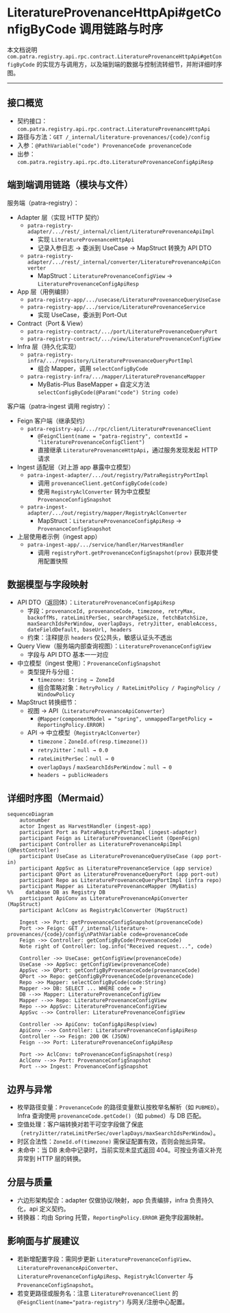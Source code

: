 # LiteratureProvenanceHttpApi#getConfigByCode 调用链路与时序

本文档说明 `com.patra.registry.api.rpc.contract.LiteratureProvenanceHttpApi#getConfigByCode` 的实现方与调用方，以及端到端的数据与控制流转细节，并附详细时序图。

---

## 接口概览

- 契约接口：`com.patra.registry.api.rpc.contract.LiteratureProvenanceHttpApi`
- 路径与方法：`GET /_internal/literature-provenances/{code}/config`
- 入参：`@PathVariable("code") ProvenanceCode provenanceCode`
- 出参：`com.patra.registry.api.rpc.dto.LiteratureProvenanceConfigApiResp`

## 端到端调用链路（模块与文件）

服务端（patra-registry）：
- Adapter 层（实现 HTTP 契约）
  - `patra-registry-adapter/.../rest/_internal/client/LiteratureProvenanceApiImpl`
    - 实现 `LiteratureProvenanceHttpApi`
    - 记录入参日志 → 委派到 UseCase → MapStruct 转换为 API DTO
  - `patra-registry-adapter/.../rest/_internal/converter/LiteratureProvenanceApiConverter`
    - MapStruct：`LiteratureProvenanceConfigView` → `LiteratureProvenanceConfigApiResp`
- App 层（用例编排）
  - `patra-registry-app/.../usecase/LiteratureProvenanceQueryUseCase`
  - `patra-registry-app/.../service/LiteratureProvenanceService`
    - 实现 UseCase，委派到 Port-Out
- Contract（Port & View）
  - `patra-registry-contract/.../port/LiteratureProvenanceQueryPort`
  - `patra-registry-contract/.../view/LiteratureProvenanceConfigView`
- Infra 层（持久化实现）
  - `patra-registry-infra/.../repository/LiteratureProvenanceQueryPortImpl`
    - 组合 Mapper，调用 `selectConfigByCode`
  - `patra-registry-infra/.../mapper/LiteratureProvenanceMapper`
    - MyBatis-Plus BaseMapper + 自定义方法 `selectConfigByCode(@Param("code") String code)`

客户端（patra-ingest 调用 registry）：
- Feign 客户端（继承契约）
  - `patra-registry-api/.../rpc/client/LiteratureProvenanceClient`
    - `@FeignClient(name = "patra-registry", contextId = "literatureProvenanceConfigClient")`
    - 直接继承 `LiteratureProvenanceHttpApi`，通过服务发现发起 HTTP 请求
- Ingest 适配层（对上游 app 暴露中立模型）
  - `patra-ingest-adapter/.../out/registry/PatraRegistryPortImpl`
    - 调用 `provenanceClient.getConfigByCode(code)`
    - 使用 `RegistryAclConverter` 转为中立模型 `ProvenanceConfigSnapshot`
  - `patra-ingest-adapter/.../out/registry/mapper/RegistryAclConverter`
    - MapStruct：`LiteratureProvenanceConfigApiResp` → `ProvenanceConfigSnapshot`
- 上层使用者示例（ingest app）
  - `patra-ingest-app/.../service/handler/HarvestHandler`
    - 调用 `registryPort.getProvenanceConfigSnapshot(prov)` 获取并使用配置快照

## 数据模型与字段映射

- API DTO（返回体）：`LiteratureProvenanceConfigApiResp`
  - 字段：`provenanceId, provenanceCode, timezone, retryMax, backoffMs, rateLimitPerSec, searchPageSize, fetchBatchSize, maxSearchIdsPerWindow, overlapDays, retryJitter, enableAccess, dateFieldDefault, baseUrl, headers`
  - 约束：注释提示 `headers` 仅公共头，敏感认证头不透出
- Query View（服务端内部查询视图）：`LiteratureProvenanceConfigView`
  - 字段与 API DTO 基本一一对应
- 中立模型（ingest 使用）：`ProvenanceConfigSnapshot`
  - 类型提升与分组：
    - `timezone: String → ZoneId`
    - 组合策略对象：`RetryPolicy / RateLimitPolicy / PagingPolicy / WindowPolicy`
- MapStruct 转换细节：
  - 视图 → API（`LiteratureProvenanceApiConverter`）
    - `@Mapper(componentModel = "spring", unmappedTargetPolicy = ReportingPolicy.ERROR)`
  - API → 中立模型（`RegistryAclConverter`）
    - `timezone`：`ZoneId.of(resp.timezone())`
    - `retryJitter`：`null → 0.0`
    - `rateLimitPerSec`：`null → 0`
    - `overlapDays` / `maxSearchIdsPerWindow`：`null → 0`
    - `headers → publicHeaders`

## 详细时序图（Mermaid）

```mermaid
sequenceDiagram
    autonumber
    actor Ingest as HarvestHandler (ingest-app)
    participant Port as PatraRegistryPortImpl (ingest-adapter)
    participant Feign as LiteratureProvenanceClient (OpenFeign)
    participant Controller as LiteratureProvenanceApiImpl (@RestController)
    participant UseCase as LiteratureProvenanceQueryUseCase (app port-in)
    participant AppSvc as LiteratureProvenanceService (app service)
    participant QPort as LiteratureProvenanceQueryPort (app port-out)
    participant Repo as LiteratureProvenanceQueryPortImpl (infra repo)
    participant Mapper as LiteratureProvenanceMapper (MyBatis) 
%%    database DB as Registry DB
    participant ApiConv as LiteratureProvenanceApiConverter (MapStruct)
    participant AclConv as RegistryAclConverter (MapStruct)

    Ingest ->> Port: getProvenanceConfigSnapshot(provenanceCode)
    Port ->> Feign: GET /_internal/literature-provenances/{code}/config\nPathVariable code=provenanceCode
    Feign ->> Controller: getConfigByCode(ProvenanceCode)
    Note right of Controller: log.info("Received request...", code)

    Controller ->> UseCase: getConfigView(provenanceCode)
    UseCase ->> AppSvc: getConfigView(provenanceCode)
    AppSvc ->> QPort: getConfigByProvenanceCode(provenanceCode)
    QPort ->> Repo: getConfigByProvenanceCode(provenanceCode)
    Repo ->> Mapper: selectConfigByCode(code:String)
    Mapper ->> DB: SELECT ... WHERE code = ?
    DB -->> Mapper: LiteratureProvenanceConfigView
    Mapper -->> Repo: LiteratureProvenanceConfigView
    Repo -->> AppSvc: LiteratureProvenanceConfigView
    AppSvc -->> Controller: LiteratureProvenanceConfigView

    Controller ->> ApiConv: toConfigApiResp(view)
    ApiConv -->> Controller: LiteratureProvenanceConfigApiResp
    Controller -->> Feign: 200 OK (JSON)
    Feign -->> Port: LiteratureProvenanceConfigApiResp

    Port ->> AclConv: toProvenanceConfigSnapshot(resp)
    AclConv -->> Port: ProvenanceConfigSnapshot
    Port -->> Ingest: ProvenanceConfigSnapshot
```

## 边界与异常

- 枚举路径变量：`ProvenanceCode` 的路径变量默认按枚举名解析（如 `PUBMED`）。Infra 查询使用 `provenanceCode.getCode()`（如 `pubmed`）与 DB 匹配。
- 空值处理：客户端转换对若干可空字段做了保底（`retryJitter/rateLimitPerSec/overlapDays/maxSearchIdsPerWindow`）。
- 时区合法性：`ZoneId.of(timezone)` 需保证配置有效，否则会抛出异常。
- 未命中：当 DB 未命中记录时，当前实现未显式返回 404。可按业务语义补充异常到 HTTP 层的转换。

## 分层与质量

- 六边形架构契合：adapter 仅做协议/映射，app 负责编排，infra 负责持久化，api 定义契约。
- 转换器：均由 Spring 托管，`ReportingPolicy.ERROR` 避免字段漏映射。

## 影响面与扩展建议

- 若新增配置字段：需同步更新 `LiteratureProvenanceConfigView`、`LiteratureProvenanceApiConverter`、`LiteratureProvenanceConfigApiResp`、`RegistryAclConverter` 与 `ProvenanceConfigSnapshot`。
- 若变更路径或服务名：注意 `LiteratureProvenanceClient` 的 `@FeignClient(name="patra-registry")` 与网关/注册中心配置。
